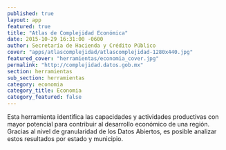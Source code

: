 ```yaml
---
published: true
layout: app
featured: true
title: "Atlas de Complejidad Económica"
date: 2015-10-29 16:31:00 -0600
author: Secretaría de Hacienda y Crédito Público
cover: "apps/atlascomplejidad/atlascomplejidad-1280x440.jpg"
featured_cover: "herramientas/economia_cover.jpg"
permalink: "http://complejidad.datos.gob.mx"
section: herramientas
sub_section: herramientas
category: economia
category_title: Economia
category_featured: false
---
```

Esta herramienta identifica las capacidades y actividades productivas con mayor potencial para contribuir al desarrollo económico de una región. Gracias al nivel de granularidad de los Datos Abiertos, es posible analizar estos resultados por estado y municipio.
